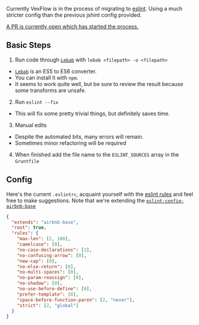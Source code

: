 Currently VexFlow is in the process of migrating to [eslint](http://eslint.org/). Using a much stricter config than the previous jshint config provided.

[A PR is currently open which has started the process.](https://github.com/0xfe/vexflow/pull/369)

## Basic Steps

1. Run code through [`Lebab`](https://github.com/mohebifar/lebab) with `lebab <filepath> -o <filepath>`
  - [`Lebab`](https://github.com/mohebifar/lebab) is an ES5 to ES6 converter.
  - You can install it with `npm`. 
  - It seems to work quite well, but be sure to review the result because some transforms are unsafe.

2. Run `eslint --fix` <file>
  - This will fix some pretty trivial things, but definitely saves time.

3. Manual edits
  - Despite the automated bits, many errors will remain.
  - Sometimes minor refactoring will be required

4. When finished add the file name to the `ESLINT_SOURCES` array in the `Gruntfile`

## Config

Here's the current `.eslintrc`, acquaint yourself with the [eslint rules](http://eslint.org/docs/rules/) and feel free to make suggestions. Note that we're extending the [`eslint-config-airbnb-base`](https://www.npmjs.com/package/eslint-config-airbnb-base)

```json
{
  "extends": "airbnb-base",
  "root": true,
  "rules": {
    "max-len": [2, 100],
    "camelcase": [0],
    "no-case-declarations": [2],
    "no-confusing-arrow": [0],
    "new-cap": [0],
    "no-else-return": [0],
    "no-multi-spaces": [0],
    "no-param-reassign": [0],
    "no-shadow": [0],
    "no-use-before-define": [0],
    "prefer-template": [0],
    "space-before-function-paren": [2, "never"],
    "strict": [2, "global"]
  }
}
```